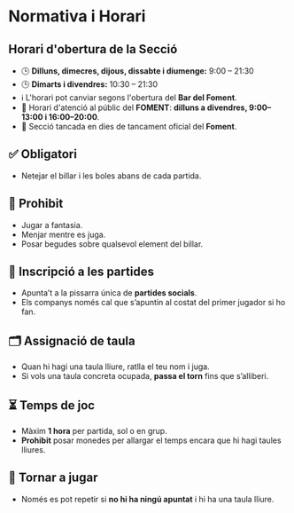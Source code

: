 # Normativa i Horari

## Horari d'obertura de la Secció

- 🕒 **Dilluns, dimecres, dijous, dissabte i diumenge:** 9:00 – 21:30
- 🕒 **Dimarts i divendres:** 10:30 – 21:30
- ℹ️ L'horari pot canviar segons l'obertura del **Bar del Foment**.
- 🏢 Horari d'atenció al públic del **FOMENT**: **dilluns a divendres, 9:00–13:00 i 16:00–20:00**.
- 🚪 Secció tancada en dies de tancament oficial del **Foment**.

## ✅ Obligatori

- Netejar el billar i les boles abans de cada partida.

## 🚫 Prohibit

- Jugar a fantasia.
- Menjar mentre es juga.
- Posar begudes sobre qualsevol element del billar.

## 📝 Inscripció a les partides

- Apunta’t a la pissarra única de **partides socials**.
- Els companys només cal que s’apuntin al costat del primer jugador si ho fan.

## 🗂 Assignació de taula

- Quan hi hagi una taula lliure, ratlla el teu nom i juga.
- Si vols una taula concreta ocupada, **passa el torn** fins que s’alliberi.

## ⏳ Temps de joc

- Màxim **1 hora** per partida, sol o en grup.
- **Prohibit** posar monedes per allargar el temps encara que hi hagi taules lliures.

## 🔄 Tornar a jugar

- Només es pot repetir si **no hi ha ningú apuntat** i hi ha una taula lliure.
